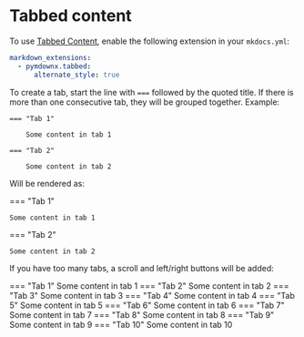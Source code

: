 # Tabbed content

To use [Tabbed Content](https://facelessuser.github.io/pymdown-extensions/extensions/tabbed/), enable the following extension in your `mkdocs.yml`:

```yml
markdown_extensions:
  - pymdownx.tabbed:
      alternate_style: true
```

To create a tab, start the line with `===` followed by the quoted title. If there is more than one consecutive tab, they will be grouped together. Example:

```
=== "Tab 1"

    Some content in tab 1

=== "Tab 2"

    Some content in tab 2
```

Will be rendered as:

=== "Tab 1"

    Some content in tab 1

=== "Tab 2"

    Some content in tab 2

If you have too many tabs, a scroll and left/right buttons will be added:

=== "Tab 1"
    Some content in tab 1
=== "Tab 2"
    Some content in tab 2
=== "Tab 3"
    Some content in tab 3
=== "Tab 4"
    Some content in tab 4
=== "Tab 5"
    Some content in tab 5
=== "Tab 6"
    Some content in tab 6
=== "Tab 7"
    Some content in tab 7
=== "Tab 8"
    Some content in tab 8
=== "Tab 9"
    Some content in tab 9
=== "Tab 10"
    Some content in tab 10
